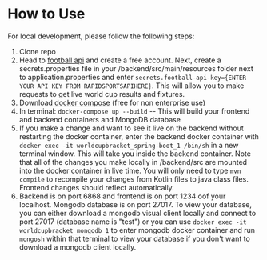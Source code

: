# How to Use

For local development, please follow the following steps:

1. Clone repo
2. Head to [football api](https://www.api-football.com) and create a free account. Next, create a secrets.properties file in your /backend/src/main/resources folder next to application.properties and enter ```secrets.football-api-key={ENTER YOUR API KEY FROM RAPIDSPORTSAPIHERE}```. This will allow you to make requests to get live world cup results and fixtures. 
3. Download [docker compose](https://docs.docker.com/compose/install/) (free for non enterprise use)
4. In terminal: ``` docker-compose up --build ```  -- This will build your frontend and backend containers and MongoDB database
5. If you make a change and want to see it live on the backend without restarting the docker container, enter the backend docker container with ```docker exec -it worldcupbracket_spring-boot_1 /bin/sh``` in a new terminal window. This will take you inside the backend container. Note that all of the changes you make locally in /backend/src are mounted into the docker container in live time. You will only need to type ```mvn compile``` to recompile your changes from Kotlin files to java class files. Frontend changes should reflect automatically.
7. Backend is on port 6868 and frontend is on port 1234 oof your localhost. Mongodb database is on port 27017. To view your database, you can either download a mongodb visual client locally and connect to port 27017 (database name is "test") or you can use ```docker exec -it worldcupbracket_mongodb_1``` to enter mongodb docker container and run ```mongosh``` within that terminal to view your database if you don't want to download a mongodb client locally. 